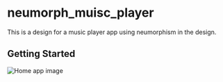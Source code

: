 # neumorph_muisc_player

This is a design for a music player app using neumorphism in the design.

## Getting Started

![Home app image](/assets/emminem.jpg)

